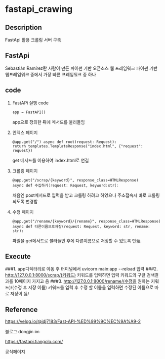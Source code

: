 # fastapi_crawing


## Description
FastApi 활용 크롤링 서버 구축
 
## FastApi
Sebastián Ramírez란 사람이 만든 파이썬 기반 오픈소스 웹 프레임워크
파이썬 기반 웹프레임워크 중에서 가장 빠른 프레임워크 중 하나

## code
1. FastAPi 실행 code

       app = FastAPI()
    
      app으로 정의한 뒤에 메서드를 불러들임

2. 인덱스 페이지

       @app.get("/") async def root(request: Request):
       return templates.TemplateResponse("index.html", {"request": request})
     
      get 메서드를 이용하여 index.html로 연결
      
3. 크롤링 페이지

       @app.get("/scrap/{keyword}", response_class=HTMLResponse)
       async def 수집하기(request: Request, keyword:str):
      처음엔 post메서드로 입력을 받고 크롤링 하려고 하였으나 주소접속시 바로 크롤링 되도록 변경함

4. 수정 페이지

       @app.get("/rename/{keyword}/{rename}", response_class=HTMLResponse)
       async def 다른이름으로저장(request: Request, keyword: str, rename: str):
      파일을 get메서드로 불러들인 후에 다른이름으로 저장할 수 있도록 만듦.


## Execute
  ###1. app디렉터리로 이동 후 터미널에서 uvicorn main:app --reload 입력
  ###2. http://127.0.0.1:8000/scrap/(키워드) 
            키워드를 입력하면 입력 키워드의 구글 검색결과를 10페이지 가지고 옴
  ###3. http://127.0.0.1:8000/rename/(수정을 원하는 키워드)/(수정 후 저장 이름) 
            키워드를 입력 후 수정 할 이름을 입력하면 수정된 이름으로 따로 저장이 됨/
            
## Reference

  https://velog.io/@idj7183/Fast-API-%ED%99%9C%EC%9A%A9-2
  
  블로그 dongjin im
  
  https://fastapi.tiangolo.com/
  
  공식페이지


